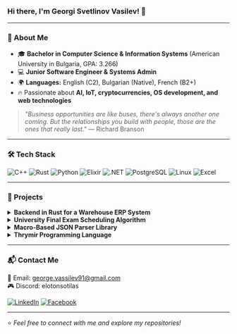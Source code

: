 ### Hi there, I'm Georgi Svetlinov Vasilev! 👋

---

### 🚀 About Me
- 🎓 **Bachelor in Computer Science & Information Systems** (American University in Bulgaria, GPA: 3.266)
- 💻 **Junior Software Engineer & Systems Admin**
- 🌍 **Languages:** English (C2), Bulgarian (Native), French (B2+)
- 🔥 Passionate about **AI, IoT, cryptocurrencies, OS development, and web technologies**

> *"Business opportunities are like buses, there's always another one coming. But the relationships you build with people, those are the ones that really last."* — Richard Branson

---

### 🛠️ Tech Stack

![C++](https://img.shields.io/badge/C++-00599C?style=flat&logo=cplusplus&logoColor=white)
![Rust](https://img.shields.io/badge/Rust-000000?style=flat&logo=rust&logoColor=white)
![Python](https://img.shields.io/badge/Python-3776AB?style=flat&logo=python&logoColor=white)
![Elixir](https://img.shields.io/badge/Elixir-4B275F?style=flat&logo=elixir&logoColor=white)
![.NET](https://img.shields.io/badge/.NET-512BD4?style=flat&logo=dotnet&logoColor=white)
![PostgreSQL](https://img.shields.io/badge/PostgreSQL-316192?style=flat&logo=postgresql&logoColor=white)
![Linux](https://img.shields.io/badge/Linux-FCC624?style=flat&logo=linux&logoColor=black)
![Excel](https://img.shields.io/badge/Microsoft_Excel-217346?style=flat&logo=microsoftexcel&logoColor=white)

---

### 📂 Projects
<details>
  <summary><b>Backend in Rust for a Warehouse ERP System</b></summary>

  ![Rust](https://img.shields.io/badge/Rust-000000?style=flat&logo=rust&logoColor=white)

  🚀 Developed a **warehouse ERP system** backend in **Rust**, using **PostgreSQL** and **Rocket** framework. *(Devreer, 2024-2025)*
</details>

<details>
  <summary><b>University Final Exam Scheduling Algorithm</b></summary>

  ![Python](https://img.shields.io/badge/Python-3776AB?style=flat&logo=python&logoColor=white)

  📅 Built a **scheduling algorithm** to optimize university final exam allocations.
</details>

<details>
  <summary><b>Macro-Based JSON Parser Library</b></summary>

  ![C++](https://img.shields.io/badge/C++-00599C?style=flat&logo=cplusplus&logoColor=white)

  📜 Created a **user-friendly JSON parser** leveraging **macros**.
</details>

<details>
  <summary><b>Thrymir Programming Language</b></summary>

  ![C++](https://img.shields.io/badge/C++-00599C?style=flat&logo=cplusplus&logoColor=white) 
  ![LLVM](https://img.shields.io/badge/LLVM-262D3A?style=flat&logo=llvm&logoColor=white)

  🌱 Developing a **new functional programming language** called **Thrymir**, built in **C++** with an **LLVM backend**, and designed for **event-driven programming**.
</details>

---

### 📬 Contact Me
📧 Email: [george.vassilev91@gmail.com](mailto:george.vassilev91@gmail.com)  
🎮 Discord: elotonsotilas

[![LinkedIn](https://img.shields.io/badge/LinkedIn-blue?style=flat&logo=linkedin)](https://www.linkedin.com/in/georgi-vasilev-089b06222/)
[![Facebook](https://img.shields.io/badge/Facebook-1877F2?style=flat&logo=facebook)](https://www.facebook.com/ElotonSotilas/)

---

⭐ *Feel free to connect with me and explore my repositories!*
